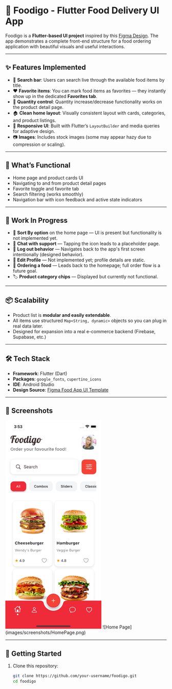 # 🍔 Foodigo - Flutter Food Delivery UI App

Foodigo is a **Flutter-based UI project** inspired by this [Figma Design](https://www.figma.com/design/bEUJBVy3bJ5dbP1LKSfp6h/Food-App-Design-UI-Template--Community-?node-id=0-1&p=f&t=lOXcUDUaEGKuXGK8-0). The app demonstrates a complete front-end structure for a food ordering application with beautiful visuals and useful interactions.

---

## ✨ Features Implemented

- 🔎 **Search bar**: Users can search live through the available food items by title.
- ❤️ **Favorite items**: You can mark food items as favorites — they instantly show up in the dedicated **Favorites tab**.
- 🧮 **Quantity control**: Quantity increase/decrease functionality works on the product detail page.
- 🏠 **Clean home layout**: Visually consistent layout with cards, categories, and product listings.
- 📱 **Responsive UI**: Built with Flutter’s `LayoutBuilder` and media queries for adaptive design.
- 📷 **Images**: Includes stock images (some may appear hazy due to compression or scaling).

---

## 🧪 What’s Functional

- Home page and product cards UI
- Navigating to and from product detail pages
- Favorite toggle and favorite tab
- Search filtering (works smoothly)
- Navigation bar with icon feedback and active state indicators

---

## 🚧 Work In Progress

- 🔄 **Sort By option** on the home page — UI is present but functionality is not implemented yet.
- 💬 **Chat with support** — Tapping the icon leads to a placeholder page.
- 🚪 **Log out behavior** — Navigates back to the app's first screen intentionally (designed behavior).
- 🧑 **Edit Profile** — Not implemented yet; profile details are static.
- 🛒 **Ordering a food** — Leads back to the homepage; full order flow is a future goal.
- 🏷️ **Product category chips** — Displayed but currently not functional.

---

## 📦 Scalability

- Product list is **modular and easily extendable**.
- All items use structured `Map<String, dynamic>` objects so you can plug in real data later.
- Designed for expansion into a real e-commerce backend (Firebase, Supabase, etc.)

---

## 🛠️ Tech Stack

- **Framework**: Flutter (Dart)
- **Packages**: `google_fonts`, `cupertino_icons`
- **IDE**: Android Studio
- **Design Source**: [Figma Food App UI Template](https://www.figma.com/design/bEUJBVy3bJ5dbP1LKSfp6h/Food-App-Design-UI-Template--Community-?node-id=0-1&p=f&t=lOXcUDUaEGKuXGK8-0)

---

## 📸 Screenshots

<img src="images/screenshots/HomePage.png" alt="Home Page" width="300" />
![Home Page](images/screenshots/HomePage.png)

---

## 🚀 Getting Started

1. Clone this repository:
   ```bash
   git clone https://github.com/your-username/foodigo.git
   cd foodigo
